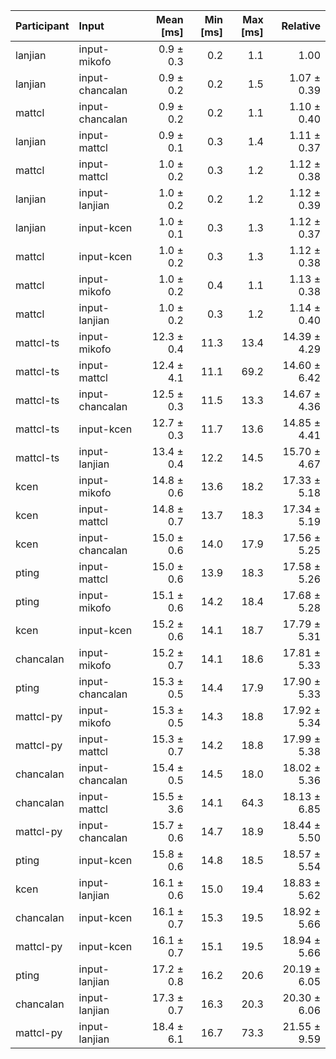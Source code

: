 | Participant | Input | Mean [ms] | Min [ms] | Max [ms] | Relative |
|:---|:---|---:|---:|---:|---:|
| lanjian | input-mikofo | 0.9 ± 0.3 | 0.2 | 1.1 | 1.00 |
| lanjian | input-chancalan | 0.9 ± 0.2 | 0.2 | 1.5 | 1.07 ± 0.39 |
| mattcl | input-chancalan | 0.9 ± 0.2 | 0.2 | 1.1 | 1.10 ± 0.40 |
| lanjian | input-mattcl | 0.9 ± 0.1 | 0.3 | 1.4 | 1.11 ± 0.37 |
| mattcl | input-mattcl | 1.0 ± 0.2 | 0.3 | 1.2 | 1.12 ± 0.38 |
| lanjian | input-lanjian | 1.0 ± 0.2 | 0.2 | 1.2 | 1.12 ± 0.39 |
| lanjian | input-kcen | 1.0 ± 0.1 | 0.3 | 1.3 | 1.12 ± 0.37 |
| mattcl | input-kcen | 1.0 ± 0.2 | 0.3 | 1.3 | 1.12 ± 0.38 |
| mattcl | input-mikofo | 1.0 ± 0.2 | 0.4 | 1.1 | 1.13 ± 0.38 |
| mattcl | input-lanjian | 1.0 ± 0.2 | 0.3 | 1.2 | 1.14 ± 0.40 |
| mattcl-ts | input-mikofo | 12.3 ± 0.4 | 11.3 | 13.4 | 14.39 ± 4.29 |
| mattcl-ts | input-mattcl | 12.4 ± 4.1 | 11.1 | 69.2 | 14.60 ± 6.42 |
| mattcl-ts | input-chancalan | 12.5 ± 0.3 | 11.5 | 13.3 | 14.67 ± 4.36 |
| mattcl-ts | input-kcen | 12.7 ± 0.3 | 11.7 | 13.6 | 14.85 ± 4.41 |
| mattcl-ts | input-lanjian | 13.4 ± 0.4 | 12.2 | 14.5 | 15.70 ± 4.67 |
| kcen | input-mikofo | 14.8 ± 0.6 | 13.6 | 18.2 | 17.33 ± 5.18 |
| kcen | input-mattcl | 14.8 ± 0.7 | 13.7 | 18.3 | 17.34 ± 5.19 |
| kcen | input-chancalan | 15.0 ± 0.6 | 14.0 | 17.9 | 17.56 ± 5.25 |
| pting | input-mattcl | 15.0 ± 0.6 | 13.9 | 18.3 | 17.58 ± 5.26 |
| pting | input-mikofo | 15.1 ± 0.6 | 14.2 | 18.4 | 17.68 ± 5.28 |
| kcen | input-kcen | 15.2 ± 0.6 | 14.1 | 18.7 | 17.79 ± 5.31 |
| chancalan | input-mikofo | 15.2 ± 0.7 | 14.1 | 18.6 | 17.81 ± 5.33 |
| pting | input-chancalan | 15.3 ± 0.5 | 14.4 | 17.9 | 17.90 ± 5.33 |
| mattcl-py | input-mikofo | 15.3 ± 0.5 | 14.3 | 18.8 | 17.92 ± 5.34 |
| mattcl-py | input-mattcl | 15.3 ± 0.7 | 14.2 | 18.8 | 17.99 ± 5.38 |
| chancalan | input-chancalan | 15.4 ± 0.5 | 14.5 | 18.0 | 18.02 ± 5.36 |
| chancalan | input-mattcl | 15.5 ± 3.6 | 14.1 | 64.3 | 18.13 ± 6.85 |
| mattcl-py | input-chancalan | 15.7 ± 0.6 | 14.7 | 18.9 | 18.44 ± 5.50 |
| pting | input-kcen | 15.8 ± 0.6 | 14.8 | 18.5 | 18.57 ± 5.54 |
| kcen | input-lanjian | 16.1 ± 0.6 | 15.0 | 19.4 | 18.83 ± 5.62 |
| chancalan | input-kcen | 16.1 ± 0.7 | 15.3 | 19.5 | 18.92 ± 5.66 |
| mattcl-py | input-kcen | 16.1 ± 0.7 | 15.1 | 19.5 | 18.94 ± 5.66 |
| pting | input-lanjian | 17.2 ± 0.8 | 16.2 | 20.6 | 20.19 ± 6.05 |
| chancalan | input-lanjian | 17.3 ± 0.7 | 16.3 | 20.3 | 20.30 ± 6.06 |
| mattcl-py | input-lanjian | 18.4 ± 6.1 | 16.7 | 73.3 | 21.55 ± 9.59 |
